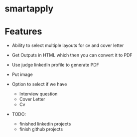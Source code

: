 # smartapply

# Features
- Ability to select multiple layouts for cv and cover letter
- Get Outputs in HTML which then you can convert it to PDF
- Use judge linkedIn profile to generate PDF
- Put image 
- Option to select if we have 
    - Interview question 
    - Cover Letter 
    - Cv

- TODO:
    - finished linkedin projects
    - finish github projects 